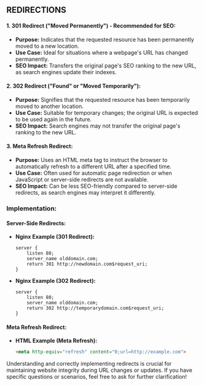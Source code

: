 ## REDIRECTIONS

#### 1. **301 Redirect ("Moved Permanently") - Recommended for SEO:**
   - **Purpose:** Indicates that the requested resource has been permanently moved to a new location.
   - **Use Case:** Ideal for situations where a webpage's URL has changed permanently.
   - **SEO Impact:** Transfers the original page's SEO ranking to the new URL, as search engines update their indexes.

#### 2. **302 Redirect ("Found" or "Moved Temporarily"):**
   - **Purpose:** Signifies that the requested resource has been temporarily moved to another location.
   - **Use Case:** Suitable for temporary changes; the original URL is expected to be used again in the future.
   - **SEO Impact:** Search engines may not transfer the original page's ranking to the new URL.

#### 3. **Meta Refresh Redirect:**
   - **Purpose:** Uses an HTML meta tag to instruct the browser to automatically refresh to a different URL after a specified time.
   - **Use Case:** Often used for automatic page redirection or when JavaScript or server-side redirects are not available.
   - **SEO Impact:** Can be less SEO-friendly compared to server-side redirects, as search engines may interpret it differently.

### Implementation:

#### Server-Side Redirects:
   - **Nginx Example (301 Redirect):**
     ```nginx
     server {
         listen 80;
         server_name olddomain.com;
         return 301 http://newdomain.com$request_uri;
     }
     ```
   - **Nginx Example (302 Redirect):**
     ```nginx
     server {
         listen 80;
         server_name olddomain.com;
         return 302 http://temporarydomain.com$request_uri;
     }
     ```

#### Meta Refresh Redirect:
   - **HTML Example (Meta Refresh):**
     ```html
     <meta http-equiv="refresh" content="0;url=http://example.com">
     ```

Understanding and correctly implementing redirects is crucial for maintaining website integrity during URL changes or updates. If you have specific questions or scenarios, feel free to ask for further clarification!